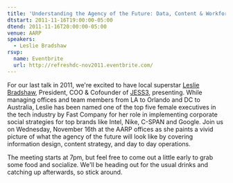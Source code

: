 ```yaml
---
title: 'Understanding the Agency of the Future: Data, Content & Workforce'
dtstart: 2011-11-16T19:00:00-05:00
dtend: 2011-11-16T20:00:00-05:00
venue: AARP
speakers:
  - Leslie Bradshaw
rsvp:
  name: Eventbrite
  url: http://refreshdc-nov2011.eventbrite.com/
---
```


For our last talk in 2011, we're excited to have local superstar [Leslie Bradshaw](http://blogs.forbes.com/lesliebradshaw/), President, COO & Cofounder of [JESS3](http://jess3.com/), presenting. While managing offices and team members from LA to Orlando and DC to Australia, Leslie has been named one of the top five female executives in the tech industry by Fast Company for her role in implementing corporate social strategies for top brands like Intel, Nike, C-SPAN and Google. Join us on Wednesday, November 16th at the AARP offices as she paints a vivid picture of what the agency of the future will look like by covering information design, content strategy, and day to day operations.

The meeting starts at 7pm, but feel free to come out a little early to grab some food and socialize. We'll be heading out for the usual drinks and catching up afterwards, so stick around.